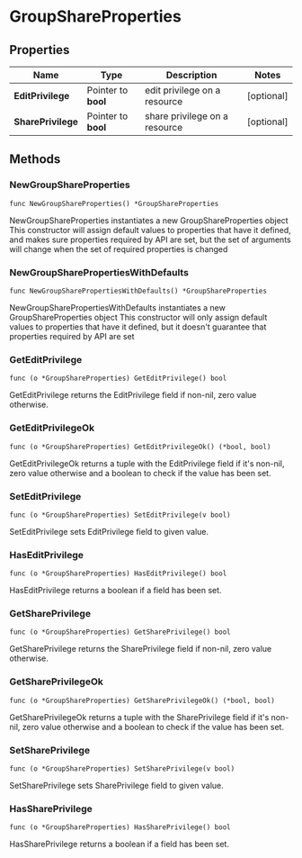 # GroupShareProperties

## Properties

|Name | Type | Description | Notes|
|------------ | ------------- | ------------- | -------------|
|**EditPrivilege** | Pointer to **bool** | edit privilege on a resource | [optional] |
|**SharePrivilege** | Pointer to **bool** | share privilege on a resource | [optional] |

## Methods

### NewGroupShareProperties

`func NewGroupShareProperties() *GroupShareProperties`

NewGroupShareProperties instantiates a new GroupShareProperties object
This constructor will assign default values to properties that have it defined,
and makes sure properties required by API are set, but the set of arguments
will change when the set of required properties is changed

### NewGroupSharePropertiesWithDefaults

`func NewGroupSharePropertiesWithDefaults() *GroupShareProperties`

NewGroupSharePropertiesWithDefaults instantiates a new GroupShareProperties object
This constructor will only assign default values to properties that have it defined,
but it doesn't guarantee that properties required by API are set

### GetEditPrivilege

`func (o *GroupShareProperties) GetEditPrivilege() bool`

GetEditPrivilege returns the EditPrivilege field if non-nil, zero value otherwise.

### GetEditPrivilegeOk

`func (o *GroupShareProperties) GetEditPrivilegeOk() (*bool, bool)`

GetEditPrivilegeOk returns a tuple with the EditPrivilege field if it's non-nil, zero value otherwise
and a boolean to check if the value has been set.

### SetEditPrivilege

`func (o *GroupShareProperties) SetEditPrivilege(v bool)`

SetEditPrivilege sets EditPrivilege field to given value.

### HasEditPrivilege

`func (o *GroupShareProperties) HasEditPrivilege() bool`

HasEditPrivilege returns a boolean if a field has been set.

### GetSharePrivilege

`func (o *GroupShareProperties) GetSharePrivilege() bool`

GetSharePrivilege returns the SharePrivilege field if non-nil, zero value otherwise.

### GetSharePrivilegeOk

`func (o *GroupShareProperties) GetSharePrivilegeOk() (*bool, bool)`

GetSharePrivilegeOk returns a tuple with the SharePrivilege field if it's non-nil, zero value otherwise
and a boolean to check if the value has been set.

### SetSharePrivilege

`func (o *GroupShareProperties) SetSharePrivilege(v bool)`

SetSharePrivilege sets SharePrivilege field to given value.

### HasSharePrivilege

`func (o *GroupShareProperties) HasSharePrivilege() bool`

HasSharePrivilege returns a boolean if a field has been set.



